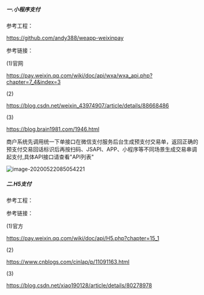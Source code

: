 ##### 一.小程序支付



参考工程：

https://github.com/andy388/weapp-weixinpay



参考链接：

(1)官网

https://pay.weixin.qq.com/wiki/doc/api/wxa/wxa_api.php?chapter=7_4&index=3

(2)

https://blog.csdn.net/weixin_43974907/article/details/88668486

(3)

https://blog.brain1981.com/1946.html





商户系统先调用统一下单接口在微信支付服务后台生成预支付交易单，返回正确的预支付交易回话标识后再按扫码、JSAPI、APP、小程序等不同场景生成交易串调起支付,具体API接口请查看"API列表"



![image-20200522085054221](C:\Users\76167\AppData\Roaming\Typora\typora-user-images\image-20200522085054221.png)





##### 二.H5支付



参考工程：



参考链接：

(1)官方

https://pay.weixin.qq.com/wiki/doc/api/H5.php?chapter=15_1

(2)

https://www.cnblogs.com/cinlap/p/11091163.html

(3)

https://blog.csdn.net/xiao190128/article/details/80278978